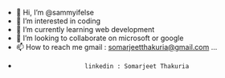 - 👋 Hi, I’m @sammyifelse
- 👀 I’m interested in coding
- 🌱 I’m currently learning web development
- 💞️ I’m looking to collaborate on microsoft  or google
- 📫 How to reach me    gmail : somarjeetthakuria@gmail.com ...
-                        linkedin : Somarjeet Thakuria

<!---
sammyifelse/sammyifelse is a ✨ special ✨ repository because its `Its my first accound as a professional coder creaing 
resposito
ile) appears on your GitHub profile.
You can click the Preview link to take a look at your changes.
--->
